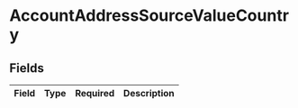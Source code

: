 # AccountAddressSourceValueCountry


## Fields

| Field       | Type        | Required    | Description |
| ----------- | ----------- | ----------- | ----------- |